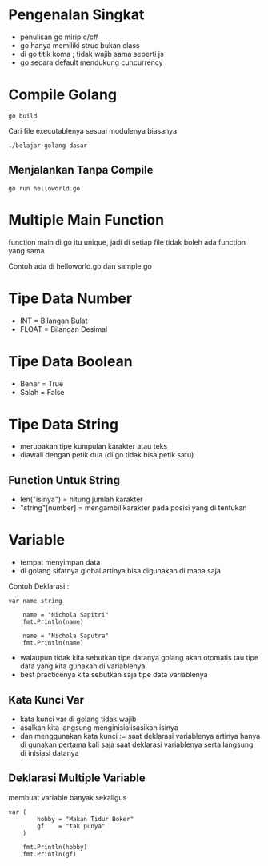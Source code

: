 # Pengenalan Singkat
- penulisan go mirip c/c#
- go hanya memiliki struc bukan class
- di go titik koma ; tidak wajib sama seperti js
- go secara default mendukung cuncurrency
# Compile Golang
```
go build

```
Cari file executablenya sesuai modulenya biasanya
```
./belajar-golang dasar
```

## Menjalankan Tanpa Compile
```
go run helloworld.go
```
# Multiple Main Function
function main di go itu unique, jadi di setiap file tidak boleh ada function yang sama

Contoh ada di helloworld.go dan sample.go

# Tipe Data Number
- INT = Bilangan Bulat
- FLOAT = Bilangan Desimal

# Tipe Data Boolean
- Benar = True
- Salah = False

# Tipe Data String
- merupakan tipe kumpulan karakter atau teks
- diawali dengan petik dua (di go tidak bisa petik satu)

## Function Untuk String
- len("isinya") = hitung jumlah karakter
- "string"[number] = mengambil karakter pada posisi yang di tentukan

# Variable
- tempat menyimpan data
- di golang sifatnya global artinya bisa digunakan di mana saja

Contoh Deklarasi : 
```
var name string

	name = "Nichola Sapitri"
	fmt.Println(name)

	name = "Nichola Saputra"
	fmt.Println(name)
```

- walaupun tidak kita sebutkan tipe datanya golang akan otomatis tau tipe data yang kita gunakan di variablenya
- best practicenya kita sebutkan saja tipe data variablenya

## Kata Kunci Var
- kata kunci var di golang tidak wajib
- asalkan kita langsung menginisialisasikan isinya
- dan menggunakan kata kunci := saat deklarasi variablenya artinya hanya di gunakan pertama kali saja saat deklarasi variablenya serta langsung di inisiasi datanya

## Deklarasi Multiple Variable
membuat variable banyak sekaligus
```
var (
		hobby = "Makan Tidur Boker"
		gf    = "tak punya"
	)

	fmt.Println(hobby)
	fmt.Println(gf)
```